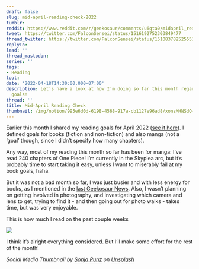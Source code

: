 ```yaml
---
draft: false
slug: mid-april-reading-check-2022
tumblr:
reddit: https://www.reddit.com/r/geekosaur/comments/u6qta0/midapril_reading_check/
tweet: https://twitter.com/FalconSensei/status/1516192752303849477
thread_twitter: https://twitter.com/FalconSensei/status/1510837825255534593
replyTo:
lead: ''
thread_mastodon:
series: ''
tags:
- Reading
toot:
date: '2022-04-18T14:30:00.000-07:00'
description: Let’s have a look at how I’m doing so far this month regarding my reading
  goals!
thread: ''
title: Mid-April Reading Check
thumbnail: /img/notion/995e6d0d-6198-4568-917a-cb1127e96ad8/xonzMHNSdO-1200.jpeg
---
```


Earlier this month I shared my reading goals for April 2022 ([see it here](https://geekosaur.com/post/reading-plans-april-2022/)). I defined goals for books (fiction and non-fiction) and also manga (not a ‘goal’ though, since I didn’t specify how many chapters).

Any way, most of my reading this month so far has been for manga: I’ve read 240 chapters of One Piece! I’m currently in the Skypiea arc, but it’s probably time to start taking it easy, unless I want to miserably fail at my book goals, haha.

But it was not a bad month so far, I was just busier and with less energy for books, as I mentioned in the [last Geekosaur News](https://geekosaur.com/post/geekosaur-news-23/). Also, I wasn’t planning on getting involved in photography, and investigating which camera and lens to get, trying to find it - and then going out for photo walks - takes time, but was very enjoyable.

This is how much I read on the past couple weeks

![](/img/notion/995e6d0d-6198-4568-917a-cb1127e96ad8/UIg3BeiXyc-614.jpeg)

I think it’s alright everything considered. But I’ll make some effort for the rest of the month!

_Social Media Thumbnail by_ [_Sonja Punz_](https://unsplash.com/@sonnnchen?utm_source=unsplash&utm_medium=referral&utm_content=creditCopyText) _on_ [_Unsplash_](https://unsplash.com/collections/QUlPu1EDJjE/reading?utm_source=unsplash&utm_medium=referral&utm_content=creditCopyText)